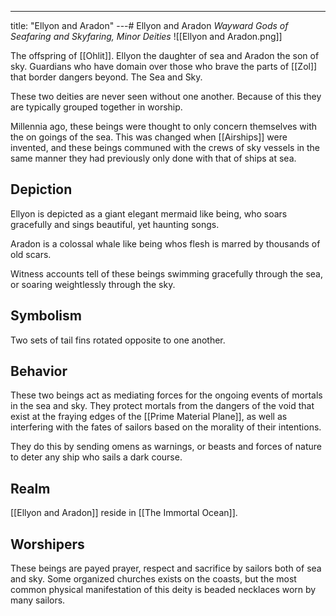 ---
title: "Ellyon and Aradon"
---# Ellyon and Aradon
*Wayward Gods of Seafaring and Skyfaring, Minor Deities*
![[Ellyon and Aradon.png]]

The offspring of [[Ohlit]]. Ellyon the daughter of sea and Aradon the son of sky. Guardians who have domain over those who brave the parts of [[Zol]] that border dangers beyond. The Sea and Sky.

These two deities are never seen without one another. Because of this they are typically grouped together in worship.

Millennia ago, these beings were thought to only concern themselves with the on goings of the sea. This was changed when [[Airships]] were invented, and these beings communed with the crews of sky vessels in the same manner they had previously only done with that of ships at sea.

## Depiction
Ellyon is depicted as a giant elegant mermaid like being, who soars gracefully and sings beautiful, yet haunting songs.

Aradon is a colossal whale like being whos flesh is marred by thousands of old scars.

Witness accounts tell of these beings swimming gracefully through the sea, or soaring weightlessly through the sky.

## Symbolism
Two sets of tail fins rotated opposite to one another. 

## Behavior
These two beings act as mediating forces for the ongoing events of mortals in the sea and sky. They protect mortals from the dangers of the void that exist at the fraying edges of the [[Prime Material Plane]], as well as interfering with the fates of sailors based on the morality of their intentions.

They do this by sending omens as warnings, or beasts and forces of nature to deter any ship who sails a dark course.

## Realm
[[Ellyon and Aradon]] reside in [[The Immortal Ocean]].

## Worshipers
These beings are payed prayer, respect and sacrifice by sailors both of sea and sky. Some organized churches exists on the coasts, but the most common physical manifestation of this deity is beaded necklaces worn by many sailors. 